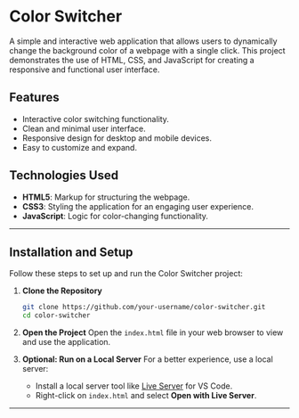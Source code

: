 # Color Switcher

A simple and interactive web application that allows users to dynamically change the background color of a webpage with a single click. This project demonstrates the use of HTML, CSS, and JavaScript for creating a responsive and functional user interface.

## Features

- Interactive color switching functionality.
- Clean and minimal user interface.
- Responsive design for desktop and mobile devices.
- Easy to customize and expand.

## Technologies Used

- **HTML5**: Markup for structuring the webpage.
- **CSS3**: Styling the application for an engaging user experience.
- **JavaScript**: Logic for color-changing functionality.

---

## Installation and Setup

Follow these steps to set up and run the Color Switcher project:

1. **Clone the Repository**
   ```bash
   git clone https://github.com/your-username/color-switcher.git
   cd color-switcher
   ```

2. **Open the Project**
   Open the `index.html` file in your web browser to view and use the application.

3. **Optional: Run on a Local Server**
   For a better experience, use a local server:
   - Install a local server tool like [Live Server](https://marketplace.visualstudio.com/items?itemName=ritwickdey.LiveServer) for VS Code.
   - Right-click on `index.html` and select **Open with Live Server**.

---


